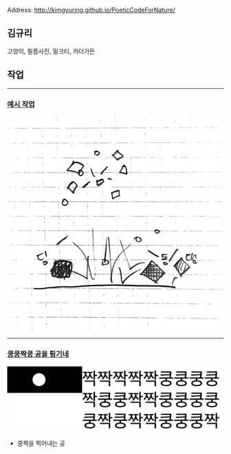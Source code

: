 Address: http://kimgyuring.github.io/PoeticCodeForNature/

## 김규리
고양이, 필름사진, 밀크티, 카더가든



## 작업
----
### [예시 작업](./example/)
![예시 이미지](./example_img.png)


----
### [쿵쿵짝쿵 공을 튕기네](./ex01/)
 ![쿵쿵짝쿵](./kungzzak.png)
  * 쿵짝을 찍어내는 공
